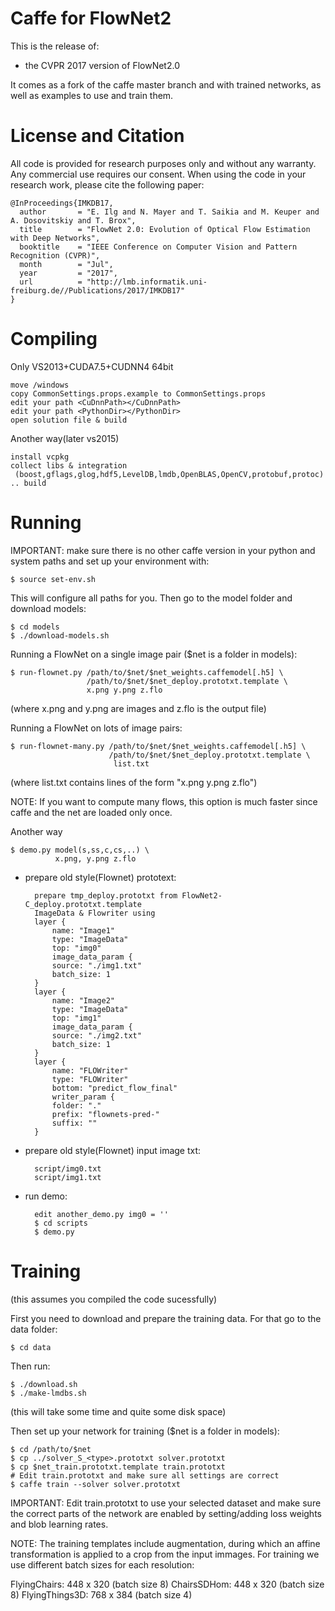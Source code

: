 Caffe for FlowNet2 
==================

This is the release of:
 - the CVPR 2017 version of FlowNet2.0

It comes as a fork of the caffe master branch and with trained networks,
as well as examples to use and train them.

License and Citation
====================

All code is provided for research purposes only and without any warranty. Any commercial use requires our consent. When using the code in your research work, please cite the following paper:

    @InProceedings{IMKDB17,
      author       = "E. Ilg and N. Mayer and T. Saikia and M. Keuper and A. Dosovitskiy and T. Brox",
      title        = "FlowNet 2.0: Evolution of Optical Flow Estimation with Deep Networks",
      booktitle    = "IEEE Conference on Computer Vision and Pattern Recognition (CVPR)",
      month        = "Jul",
      year         = "2017",
      url          = "http://lmb.informatik.uni-freiburg.de//Publications/2017/IMKDB17"
    }

Compiling
=========

Only VS2013+CUDA7.5+CUDNN4 64bit

	move /windows
	copy CommonSettings.props.example to CommonSettings.props
	edit your path <CuDnnPath></CuDnnPath>
	edit your path <PythonDir></PythonDir>
	open solution file & build

Another way(later vs2015)

	install vcpkg
	collect libs & integration
	 (boost,gflags,glog,hdf5,LevelDB,lmdb,OpenBLAS,OpenCV,protobuf,protoc)
	.. build

Running 
=======

IMPORTANT: make sure there is no other caffe version in your python and 
system paths and set up your environment with: 

    $ source set-env.sh 

This will configure all paths for you. Then go to the model folder 
and download models: 

    $ cd models 
    $ ./download-models.sh 
 
Running a FlowNet on a single image pair ($net is a folder in models): 

    $ run-flownet.py /path/to/$net/$net_weights.caffemodel[.h5] \
                     /path/to/$net/$net_deploy.prototxt.template \ 
                     x.png y.png z.flo 

(where x.png and y.png are images and z.flo is the output file) 

Running  a FlowNet on lots of image pairs: 

    $ run-flownet-many.py /path/to/$net/$net_weights.caffemodel[.h5] \ 
                          /path/to/$net/$net_deploy.prototxt.template \
                           list.txt 

(where list.txt contains lines of the form "x.png y.png z.flo") 

NOTE: If you want to compute many flows, this option is much faster since 
caffe and the net are loaded only once. 

Another way

    $ demo.py model(s,ss,c,cs,..) \ 
              x.png, y.png z.flo

* prepare old style(Flownet) prototext: 

		prepare tmp_deploy.prototxt from FlowNet2-C_deploy.prototxt.template 
		ImageData & Flowriter using
		layer {
		    name: "Image1"
		    type: "ImageData"
		    top: "img0"
		    image_data_param {
		    source: "./img1.txt"
		    batch_size: 1
		}
		layer {
		    name: "Image2"
		    type: "ImageData"
		    top: "img1"
		    image_data_param {
		    source: "./img2.txt"
		    batch_size: 1
		}
		layer {
		    name: "FLOWriter"
		    type: "FLOWriter"
		    bottom: "predict_flow_final"
		    writer_param {
		    folder: "."
		    prefix: "flownets-pred-"
		    suffix: ""
		}


* prepare old style(Flownet) input image txt: 

		script/img0.txt
		script/img1.txt

* run demo:

		edit another_demo.py img0 = ''
		$ cd scripts
		$ demo.py

Training
========

(this assumes you compiled the code sucessfully) 

First you need to download and prepare the training data. For that go to the data folder: 

    $ cd data 

Then run: 

    $ ./download.sh 
    $ ./make-lmdbs.sh 

(this will take some time and quite some disk space) 

Then set up your network for training ($net is a folder in models):
	
    $ cd /path/to/$net 
    $ cp ../solver_S_<type>.prototxt solver.prototxt 
    $ cp $net_train.prototxt.template train.prototxt 
    # Edit train.prototxt and make sure all settings are correct 
    $ caffe train --solver solver.prototxt 

IMPORTANT: Edit train.prototxt to use your selected dataset and 
make sure the correct parts of the network are enabled by setting/adding
loss weights and blob learning rates. 

NOTE: The training templates include augmentation, during which an affine 
transformation is applied to a crop from the input immages. For training we 
use different batch sizes for each resolution:  

FlyingChairs: 		448 x 320 (batch size 8)
ChairsSDHom:		448 x 320 (batch size 8)
FlyingThings3D:		768 x 384 (batch size 4) 



